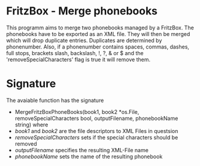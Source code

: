 # FritzBox - Merge phonebooks
This programm aims to merge two phonebooks managed by a FritzBox. The phonebooks have to be exported as an XML file. They will then be merged which will drop duplicate entries. Duplicates are determined by phonenumber. Also, if a phonenumber contains spaces, commas, dashes, full stops, brackets slash, backslash, !, ?, & or $ and the 'removeSpecialCharacters' flag is true it will remove them.

# Signature
The avaiable function has the signature
- MergeFritzBoxPhoneBooks(book1, book2 *os.File, removeSpecialCharacters bool, outputFilename, phonebookName string)
where
- _book1_ and _book2_ are the file descriptors to XML Files in questsion
- _removeSpecialCharacters_ sets if the special characters should be removed
- _outputFilename_ specifies the resulting XML-File name
- _phonebookName_ sets the name of the resulting phonebook

